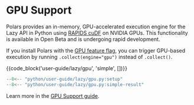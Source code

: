 # GPU Support

Polars provides an in-memory, GPU-accelerated execution engine for the Lazy API in Python using [RAPIDS cuDF](https://docs.rapids.ai/api/cudf/stable/) on NVIDIA GPUs. This functionality is available in Open Beta and is undergoing rapid development.

If you install Polars with the [GPU feature flag](../installation.md), you can trigger GPU-based execution by running `.collect(engine="gpu")` instead of `.collect()`.

{{code_block('user-guide/lazy/gpu', 'simple', [])}}

```python exec="on" result="text" session="user-guide/lazy"
--8<-- "python/user-guide/lazy/gpu.py:setup"
--8<-- "python/user-guide/lazy/gpu.py:simple-result"
```

Learn more in the [GPU Support guide](../gpu-support.md).
